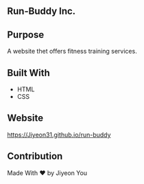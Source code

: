 ## Run-Buddy Inc.

## Purpose

A website thet offers fitness training services.

## Built With
* HTML
* CSS

## Website
https://Jiyeon31.github.io/run-buddy

## Contribution
Made With ❤️ by Jiyeon You
